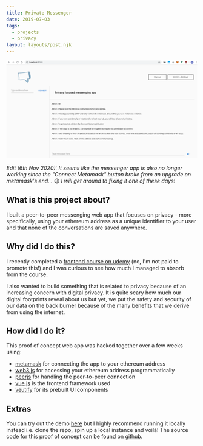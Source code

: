 ```yaml
---
title: Private Messenger
date: 2019-07-03
tags:
  - projects
  - privacy
layout: layouts/post.njk
---
```


<img class="center" src="/img/private-messenger.png" alt="A screenshot of the user interface of the private messenger"/>

_Edit (6th Nov 2020): It seems like the messenger app is also no longer working since the "Connect Metamask" button broke from an upgrade on metamask's end..._ 😩 _I will get around to fixing it one of these days!_

## What is this project about?

I built a peer-to-peer messenging web app that focuses on privacy - more specifically, using your ethereum address as a unique identifier to your user and that none of the conversations are saved anywhere.

## Why did I do this?

I recently completed a [frontend course on udemy](https://www.udemy.com/course/the-complete-web-development-bootcamp/) (no, I'm not paid to promote this!) and I was curious to see how much I managed to absorb from the course.

I also wanted to build something that is related to privacy because of an increasing concern with digital privacy. It is quite scary how much our digital footprints reveal about us but yet, we put the safety and security of our data on the back burner because of the many benefits that we derive from using the internet.

## How did I do it?

This proof of concept web app was hacked together over a few weeks using:

- [metamask](https://metamask.io/) for connecting the app to your ethereum address
- [web3.js](https://web3js.readthedocs.io/en/latest/) for accessing your ethereum address programmatically
- [peerjs](https://peerjs.com/) for handling the peer-to-peer connection
- [vue.js](https://vuejs.org/) is the frontend framework used
- [veutify](https://vuetifyjs.com/en/) for its prebuilt UI components

## Extras

You can try out the demo [here](https://styj.github.io/private-messenger/) but I highly recommend running it locally instead i.e. clone the repo, spin up a local instance and voilà! The source code for this proof of concept can be found on [github](https://github.com/STYJ/private-messenger).
